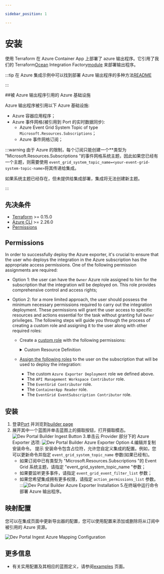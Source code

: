 ```yaml
---

sidebar_position: 1

---
```


# 安装

使用 Terraform 在 Azure Container App 上部署了 azure 输出程序。它引用了我们的 Terraform[Ocean](https://ocean.getport.io) Integration Factory[module](https://registry.terraform.io/modules/port-labs/integration-factory/ocean/latest) 来部署输出程序。

:::tip 在 Azure 集成示例中可以找到部署 Azure 输出程序的多种方法[README](https://registry.terraform.io/modules/port-labs/integration-factory/ocean/latest/examples/azure_container_app_azure_integration)

:::

##被 Azure 输出程序引用的 Azure 基础设施

Azure 输出程序被引用以下 Azure 基础设施: 

* Azure 容器应用程序；
* Azure 事件网格(被引用到 Port 的实时数据同步): 
    - Azure Event Grid System Topic of type `Microsoft.Resources.Subscriptions`；
    - Azure 事件网格订阅；

:::warning 由于 Azure 的限制，每个订阅只能创建一个**类型为 "Microsoft.Resources.Subscriptions "的事件网格系统主题，因此如果您已经有一个主题，则需要使用 `event_grid_system_topic_name=<your-event-grid-system-topic-name>`将其传递给集成。

如果系统主题已经存在，但未提供给集成部署，集成将无法创建新主题。

:::

## 先决条件

* [Terraform](https://www.terraform.io/downloads.html) >= 0.15.0
* [Azure CLI](https://docs.microsoft.com/en-us/cli/azure/install-azure-cli) >= 2.26.0
* [Permissions](#permissions)

## Permissions

In order to successfully deploy the Azure exporter, it's crucial to ensure that the user who deploys the integration in the Azure subscription has the appropriate access permissions. One of the following permission assignments are required:

- Option 1: the user can have the `Owner` Azure role assigned to him for the subscription that the integration will be deployed on. This role provides comprehensive control and access rights;
- Option 2: for a more limited approach, the user should possess the minimum necessary permissions required to carry out the integration deployment. These permissions will grant the user access to specific resources and actions essential for the task without granting full `Owner` privileges. The following steps will guide you through the process of creating a custom role and assigning it to the user along with other required roles:

  - Create a [custom role](https://learn.microsoft.com/en-us/azure/role-based-access-control/custom-roles#steps-to-create-a-custom-role) with the following permissions:

    <details>

    <summary> Custom Resource Definition </summary>

    ```json showLineNumbers
    {
      "id": "<ROLE_DEFINITION_ID>",
      "properties": {
        "roleName": "Azure Exporter Deployment",
        "description": "",
        "assignableScopes": ["/subscriptions/<SUBSCRIPTION_ID>"],
        "permissions": [
          {
            "actions": [
              "Microsoft.ManagedIdentity/userAssignedIdentities/read",
              "Microsoft.ManagedIdentity/userAssignedIdentities/write",
              "Microsoft.ManagedIdentity/userAssignedIdentities/assign/action",
              "Microsoft.ManagedIdentity/userAssignedIdentities/listAssociatedResources/action",
              "Microsoft.Authorization/roleDefinitions/read",
              "Microsoft.Authorization/roleDefinitions/write",
              "Microsoft.Authorization/roleAssignments/write",
              "Microsoft.Authorization/roleAssignments/read",
              "Microsoft.Resources/subscriptions/resourceGroups/write",
              "Microsoft.OperationalInsights/workspaces/tables/write",
              "Microsoft.Resources/deployments/read",
              "Microsoft.Resources/deployments/write",
              "Microsoft.OperationalInsights/workspaces/read",
              "Microsoft.OperationalInsights/workspaces/write",
              "microsoft.app/containerapps/write",
              "microsoft.app/managedenvironments/read",
              "microsoft.app/managedenvironments/write",
              "Microsoft.Resources/subscriptions/resourceGroups/read",
              "Microsoft.OperationalInsights/workspaces/sharedkeys/action",
              "microsoft.app/managedenvironments/join/action",
              "microsoft.app/containerapps/listsecrets/action",
              "microsoft.app/containerapps/delete",
              "microsoft.app/containerapps/stop/action",
              "microsoft.app/containerapps/start/action",
              "microsoft.app/containerapps/authconfigs/write",
              "microsoft.app/containerapps/authconfigs/delete",
              "microsoft.app/containerapps/revisions/restart/action",
              "microsoft.app/containerapps/revisions/activate/action",
              "microsoft.app/containerapps/revisions/deactivate/action",
              "microsoft.app/containerapps/sourcecontrols/write",
              "microsoft.app/containerapps/sourcecontrols/delete",
              "microsoft.app/managedenvironments/delete",
              "Microsoft.Authorization/roleAssignments/delete",
              "Microsoft.Authorization/roleDefinitions/delete",
              "Microsoft.OperationalInsights/workspaces/delete",
              "Microsoft.ManagedIdentity/userAssignedIdentities/delete",
              "Microsoft.Resources/subscriptions/resourceGroups/delete"
            ],
            "notActions": [],
            "dataActions": [],
            "notDataActions": []
          }
        ]
      }
    }
    ```

    </details>

  - [Assign the following roles](https://learn.microsoft.com/en-us/azure/role-based-access-control/role-assignments-portal) to the user on the subscription that will be used to deploy the integration:
    - The custom `Azure Exporter Deployment` role we defined above.
    - The `API Management Workspace Contributor` role.
    - The `EventGrid Contributor` role.
    - The `ContainerApp Reader` role.
    - The `EventGrid EventSubscription Contributor` role.

## 安装

1. 登录[Port](https://app.getport.io) 并浏览到[builder page](https://app.getport.io/dev-portal)
2. 展开其中一个蓝图并单击蓝图上的摄取按钮，打开摄取模态。
    ![Dev Portal Builder Ingest Button](/img/integrations/azure-exporter/DevPortalBuilderIngestButton.png)
3.单击云 Provider 部分下的 Azure Exporter 选项: 
    ![Dev Portal Builder Azure Exporter Option](/img/integrations/azure-exporter/DevPortalIngestCloudProvider.png)
4.编辑并复制安装命令。
提示
安装命令包含占位符，允许您自定义集成的配置。例如，您可以更新命令并指定 `event_grid_system_topic_name` 参数(如果已经有)。
    - 如果订阅中已有类型为 "Microsoft.Resources.Subscriptions "的 Event Grid 系统主题，请指定 "event_grid_system_topic_name "参数；
    - 如果要监听更多事件，请指定 `event_grid_event_filter_list` 参数；
    - 如果您希望集成拥有更多权限，请指定 `action_permissions_list` 参数。
    :::![Dev Portal Builder Azure Exporter Installation](/img/integrations/azure-exporter/DevPortalIngestAzureInstallation.png)
5.在终端中运行命令部署 Azure 输出程序。

## 映射配置

您可以在集成页面中更新导出器的配置，您可以使用配置来添加或删除将从订阅中被引用的 Azure 资源。

![Dev Portal Ingest Azure Mapping Configuration](/img/integrations/azure-exporter/DevPortalIngestAzureMappingConfiguration.png)

## 更多信息

* 有关实用配置及其相应的蓝图定义，请参阅[examples](./examples.md) 页面。
